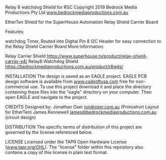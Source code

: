 Relay 8 watchdog Shield for RSC
Copyright 2019 Bedrock Media Productions Pty Ltd www.bedrockmediaproductions.com.au

EtherTen Shield for the SuperHouse Automation Relay Shield Carrier Board

Features:

watchdog Timer, Routed into Digital Pin 8
I2C Header for easy connection to the Relay Shield Carrier Board
More information:

Relay Carrier Shield <https://www.superhouse.tv/product/relay-shield-carrier-x4/>
Relay8 Watchdog Shield <https://bedrockmediaproductions.com.au/product/r8wds/>


INSTALLATION
The design is saved as an EAGLE project. EAGLE PCB design software is available from www.cadsoftusa.com free for non-commercial use. To use this project download it and place the directory containing these files into the "eagle" directory on your computer. Then open EAGLE and navigate to the project.

CREDITS
Designed by: 
Jonathan Oxer jon@oxer.com.au (Protoshort Layout for EtherTen)
James Kennewell james@bedrockmediaproductions.com.au (circuit design)

DISTRIBUTION
The specific terms of distribution of this project are governed by the license referenced below.

LICENSE
Licensed under the TAPR Open Hardware License (www.tapr.org/OHL). The "license" folder within this repository also contains a copy of this license in plain text format.